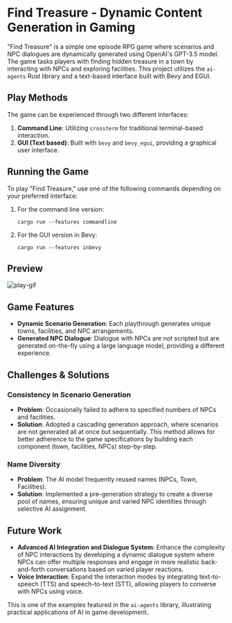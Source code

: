 #  Find Treasure - Dynamic Content Generation in Gaming

"Find Treasure" is a simple one episode RPG game where scenarios and NPC dialogues are dynamically generated using OpenAI's GPT-3.5 model. The game tasks players with finding hidden treasure in a town by interacting with NPCs and exploring facilities. This project utilizes the `ai-agents` Rust library and a text-based interface built with Bevy and EGUI.


## Play Methods

The game can be experienced through two different interfaces:

1. **Command Line**: Utilizing `crossterm` for traditional terminal-based interaction.
2. **GUI (Text based)**: Built with `bevy` and `bevy_egui`, providing a graphical user interface.


## Running the Game

To play "Find Treasure," use one of the following commands depending on your preferred interface:

1. For the command line version:
   ```
   cargo run --features commandline
   ```
2. For the GUI version in Bevy:
   ```
   cargo run --features inbevy
   ```


## Preview

![play-gif]()


## Game Features

- **Dynamic Scenario Generation**: Each playthrough generates unique towns, facilities, and NPC arrangements.
- **Generated NPC Dialogue**: Dialogue with NPCs are not scripted but are generated on-the-fly using a large language model, providing a different experience.


## Challenges & Solutions

### **Consistency in Scenario Generation**

- **Problem**: Occasionally failed to adhere to specified numbers of NPCs and facilities.
- **Solution**: Adopted a cascading generation approach, where scenarios are not generated all at once but sequentially. This method allows for better adherence to the game specifications by building each component (town, facilities, NPCs) step-by-step.

### **Name Diversity**

- **Problem**: The AI model frequently reused names (NPCs, Town, Facilities).
- **Solution**: Implemented a pre-generation strategy to create a diverse pool of names, ensuring unique and varied NPC identities through selective AI assignment.


## Future Work

- **Advanced AI Integration and Dialogue System**: Enhance the complexity of NPC interactions by developing a dynamic dialogue system where NPCs can offer multiple responses and engage in more realistic back-and-forth conversations based on varied player reactions.
- **Voice Interaction**: Expand the interaction modes by integrating text-to-speech (TTS) and speech-to-text (STT), allowing players to converse with NPCs using voice.


This is one of the examples featured in the `ai-agents` library, illustrating practical applications of AI in game development.
